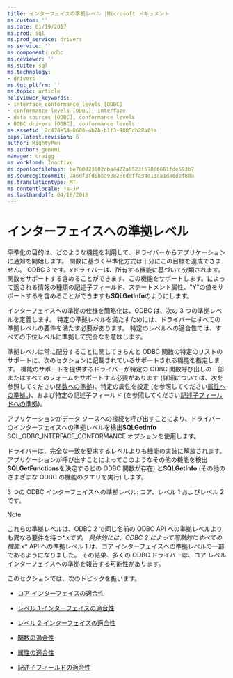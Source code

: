 ```yaml
---
title: インターフェイスの準拠レベル |Microsoft ドキュメント
ms.custom: ''
ms.date: 01/19/2017
ms.prod: sql
ms.prod_service: drivers
ms.service: ''
ms.component: odbc
ms.reviewer: ''
ms.suite: sql
ms.technology:
- drivers
ms.tgt_pltfrm: ''
ms.topic: article
helpviewer_keywords:
- interface conformance levels [ODBC]
- conformance levels [ODBC], interface
- data sources [ODBC], conformance levels
- ODBC drivers [ODBC], conformance levels
ms.assetid: 2c470e54-0600-4b2b-b1f3-9885cb28a01a
caps.latest.revision: 6
author: MightyPen
ms.author: genemi
manager: craigg
ms.workload: Inactive
ms.openlocfilehash: be780023002dba4422a6523f57866661fde593b7
ms.sourcegitcommit: 7a6df3fd5bea9282ecdeffa94d13ea1da6def80a
ms.translationtype: MT
ms.contentlocale: ja-JP
ms.lasthandoff: 04/16/2018
---
```

# <a name="interface-conformance-levels"></a>インターフェイスへの準拠レベル
平準化の目的は、どのような機能を利用して、ドライバーからアプリケーションに通知を開始します。 関数に基づく平準化方式は十分にこの目標を達成できません。 ODBC 3 です。*x*ドライバーは、所有する機能に基づいて分類されます。 関数をサポートする含めることができます、この機能をサポートします。によって返される情報の種類の記述子フィールド、ステートメント属性、"Y"の値をサポートするを含めることができますも**SQLGetInfo**のようにします。  
  
 インターフェイスへの準拠の仕様を簡略化は、ODBC は、次の 3 つの準拠レベルを定義します。 特定の準拠レベルを満たすためには、ドライバーはすべての準拠レベルの要件を満たす必要があります。 特定のレベルへの適合性では、すべての下位レベルに準拠して完全なを意味します。  
  
 準拠レベルは常に配分することに関してきちんと ODBC 関数の特定のリストのサポートに、次のセクションに記載されているサポートされる機能を指定します。 機能のサポートを提供するドライバーが特定の ODBC 関数呼び出しの一部またはすべてのフォームをサポートする必要があります (詳細については、次を参照してください[関数への準拠](../../../odbc/reference/develop-app/function-conformance.md))、特定の属性を設定 (を参照してください[属性への準拠。](../../../odbc/reference/develop-app/attribute-conformance.md))、および特定の記述子フィールド (を参照してください[記述子フィールドへの準拠](../../../odbc/reference/develop-app/descriptor-field-conformance.md))。  
  
 アプリケーションがデータ ソースへの接続を呼び出すことにより、ドライバーのインターフェイスへの準拠レベルを検出**SQLGetInfo** SQL_ODBC_INTERFACE_CONFORMANCE オプションを使用します。  
  
 ドライバーは、完全な一致を要求するレベルよりも機能の実装に解放されます。 アプリケーションが呼び出すことによってこのようなその他の機能を検出**SQLGetFunctions**を決定するどの ODBC 関数が存在) と**SQLGetInfo** (その他のさまざまな ODBC の機能のクエリを実行) します。  
  
 3 つの ODBC インターフェイスへの準拠レベル: コア、レベル 1 およびレベル 2 です。  
  
> [!NOTE]  
>  これらの準拠レベルは、ODBC 2 で同じ名前の ODBC API への準拠レベルよりも異なる要件を持つ*.x*です。 具体的には、ODBC 2 によって暗黙的にすべての機能*.x* API への準拠レベル 1 は、コア インターフェイスへの準拠レベルの一部であるようになりました。 その結果、多くの ODBC ドライバーは、コア レベル インターフェイスへの準拠を報告する可能性があります。  
  
 このセクションでは、次のトピックを扱います。  
  
-   [コア インターフェイスの適合性](../../../odbc/reference/develop-app/core-interface-conformance.md)  
  
-   [レベル 1 インターフェイスの適合性](../../../odbc/reference/develop-app/level-1-interface-conformance.md)  
  
-   [レベル 2 インターフェイスの適合性](../../../odbc/reference/develop-app/level-2-interface-conformance.md)  
  
-   [関数の適合性](../../../odbc/reference/develop-app/function-conformance.md)  
  
-   [属性の適合性](../../../odbc/reference/develop-app/attribute-conformance.md)  
  
-   [記述子フィールドの適合性](../../../odbc/reference/develop-app/descriptor-field-conformance.md)
